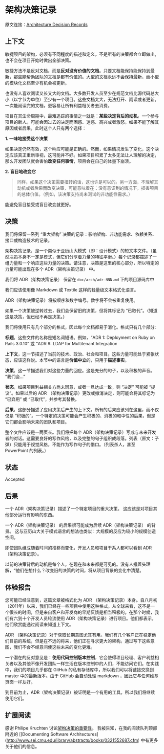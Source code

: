 架构决策记录
===

原文连接：[Architecture Decision Records](http://thinkrelevance.com/blog/2011/11/15/documenting-architecture-decisions)

上下文
---

敏捷项目的架构，必须有不同程度的描述和定义。不是所有的决策都会立即做出，也不会在项目开始时做出全部决策。

敏捷方法不是反对文档，而是**反对没有价值的文档**。只要文档能保持能保持到最新，那些能帮助团队的文档是都有价值的。大型的文档永远不会保持最新，而小型的模块化文档至少有机会被更新。

也没有人喜欢阅读又长又大的文档。大多数开发人员至少在规范文档比源代码总大小（以字节为单位）至少有一个项目。这些文档太大，无法打开、阅读或者更新。一次能阅读完的文档，更容易让所有利益相关者去消费。

项目在其生命周期中，最难追踪的事情之一就是：**某些决定背后的动机**。一个参与项目的新人。可能会因过去的决定而困惑、迷惑、高兴或者激怒。如果不能了解其原因或者后果，此时这个人只有两个选择：

**1. 一味地接受这个决策**

如果决定仍然有效，这个响应可能是正确的。然而，如果情况发生了变化，这个决定应该真正重新审视，这可能并不好。如果项目积累了太多无法让人理解的决定，那么开发团队就会害怕**改变任何事情**，项目会在自己的体量下崩溃。

**2. 盲目地改变它**

> 同样，如果这个决策需要扭转的话，这也许是可以的。另一方面，不理解其动机或者后果而改变决策，可能意味着在：没有意识到的情况下，损害项目的总体价值。（例如，该决策支持尚未测试的非功能性需求。）

能避免盲目接受或盲目改变就更好。

决策
---

我们将保留一系列 “重大架构” 决策的记录：影响架构、非功能需求、依赖关系、接口或构造技术的记录。

架构决策记录，是一个类似于亚历山大模式（即：设计模式）的短文本文件。（虽然决策本身不一定是模式，但它们分享着力量的特征平衡。）每个记录都描述了一组力量和一个响应这些力量的决策。请注意，决策是这里的核心部分，所以特定的力量可能出现在多个 ADR（架构决策记录） 中。

我们将 ADR（架构决策记录） 保留在 ``doc/arch/adr-NNN.md`` 下的项目源码库中

我们应该使用像 Markdown 或 Textile 这样的轻量级文本格式化语言。

ADR（架构决策记录）将按顺序和数字编号。数字将不会被重复使用。

如果一个决策被逆转过去，我们会保留旧的决策，但将其标记为 “已取代”。（知道这是决策，但已经不再是决策。）

我们将使用只有几个部分的格式，因此每个文档都易于消化。格式只有几个部分:

**标题**，这些文件的名称是短名词短语。例如，“ADR 1: Deployment on Ruby on Rails 3.0.10” 或 “ADR 9: LDAP for Multitenant Integration

**上下文**，这一节描述了当前的技术、政治、社会和项目。这些力量可能处于紧张状态，应该这样说。本节中的语言是**价值中立**的，只用于**描述事实**。

**决策**，这一节描述我们对这些力量的回应。这是充分的句子，以及积极的声音。 “我们会...”

**状态**，如果项目利益相关方尚未同意，或者一旦达成一致，则 “决定” 可能被 “提议”。如果以后的 ADR （架构决策记录）更改或撤消决定，则可能会将其标记为 “已弃用” 或 “已取代”，并参考其替换。

**后果**，这部分描述了应用决策后产生的上下文。所有的后果应该列在这里，而不仅仅是 “积极的”。一个特定的决策可能会产生积极的、消极的和中性的后果，但是它们都会影响未来的团队和项目。

整个文件应该是一两页长。我们将把每个 ADR（架构决策记录）写成与未来开发者的对话。这需要良好的写作风格，以及完整的句子组织成段落。列表（原文：子弹）只能用于视觉风格，不能作为写作句子的借口。（列表杀人，甚至 PowerPoint 的列表。）

状态
---

Accepted

后果
---

一个 ADR（架构决策记录）描述了一个特定项目的重大决策。 这应该是对项目其他部分运行有影响的东西。

一个 ADR（架构决策记录） 的后果很可能成为后续 ADR（架构决策记录） 的背景。 这与亚历山大关于模式语言的想法也类似：大规模的反应为较小的规模创造空间。

即使团队组成随着时间的推移而变化，开发人员和项目干系人都可以看到 ADR（架构决策记录）。

以前的决策背后的动机是每个人，在现在和未来都是可见的。没有人搔着头理解，“他们在想什么？改变旧的决策的时间，将从项目背景的变化中清楚。

体验报告
---

您可能已经注意到，这篇文章被格式化为 ADR （架构决策记录）本身。自八月初（2011年）以来，我们已经在一些项目中使用这种格式。从全球来看，这不是一个很长的时间，但是来自客户和开发商的早期反馈是相当积极的。在那个时候，我们有六到十个开发人员轮流使用 ADR（架构决策记录）进行项目。他们都表示，他们欣赏能通过阅读来知道上下文。

ADR （架构决策记录）对于获取长期意图尤其有用。我们有几个客户正在稳定他们目前的系统，但是在不远的将来，他们正在寻求更大的架构。通过写下这些意图，我们不会不经意间使这些未来的变化更难。

一个潜在的反对意见是：**使用代码控制版本控制**，它会使得项目经理、客户利益相关者以及其他不像开发团队一样生活在版本控制中的人们，不能访问它们。在实践中，我们的项目几乎都在 GitHub 的私有存储库中，所以我们可以将链接交换到 master 中的最新版本。由于 GitHub 会自动处理 markdown ，因此它与任何维基页面一样友好。

到目前为止，ADR（架构决策记录）被证明是一个有用的工具，所以我们将继续使用它们。

扩展阅读
--

感谢 Philipe Kruchten 讨论[架构决策的重要性](http://www.computer.org/portal/web/csdl/doi/10.1109/MS.2009.52)。 我被告知，在我的阅读队列顶部附近的 []Documenting Software Architectures](http://www.sei.cmu.edu/library/abstracts/books/0321552687.cfm) 中有更多关于他们的信息。
